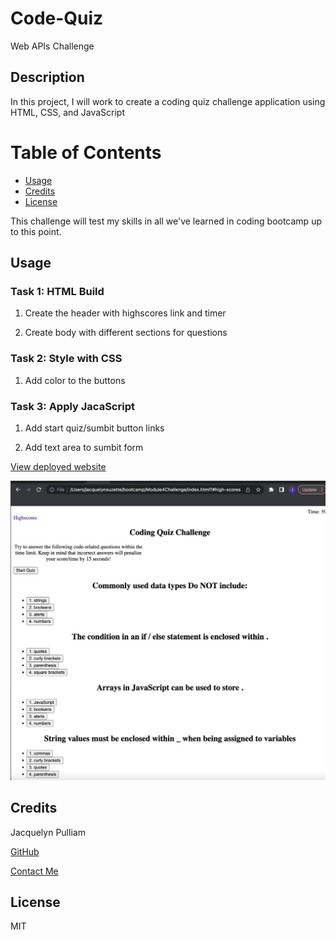 # Code-Quiz
Web APIs Challenge

## Description

In this project, I will work to create a coding quiz challenge application using HTML, CSS, and JavaScript

# Table of Contents

- [Usage](#usage)
- [Credits](#credits)
- [License](#license)

This challenge will test my skills in all we've learned in coding bootcamp up to this point.

## Usage 

### Task 1: HTML Build
1. Create the header with highscores link and timer

2. Create body with different sections for questions

### Task 2: Style with CSS
1. Add color to the buttons

### Task 3: Apply JacaScript
1. Add start quiz/sumbit button links

2. Add text area to sumbit form

[View deployed website](https://jacquiesue.github.io/Code-Quiz/)

![Screenshot](assets/Screen%20Shot%202022-10-11%20at%209.44.48%20PM.png)

## Credits
Jacquelyn Pulliam

[GitHub](https://github.com/JacquieSue)

[Contact Me](jspulliam87@yahoo.com)

## License
MIT